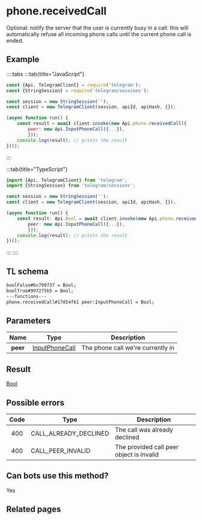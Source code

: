 # phone.receivedCall

Optional: notify the server that the user is currently busy in a call: this will automatically refuse all incoming phone calls until the current phone call is ended.

## Example

::::tabs
:::tab{title="JavaScript"}

```js
const {Api, TelegramClient} = require('telegram');
const {StringSession} = require('telegram/sessions');

const session = new StringSession('');
const client = new TelegramClient(session, apiId, apiHash, {});

(async function run() {
    const result = await client.invoke(new Api.phone.receivedCall({
		peer: new Api.InputPhoneCall({...}),
		}));
    console.log(result); // prints the result
})();
```

:::

:::tab{title="TypeScript"}

```ts
import {Api, TelegramClient} from 'telegram';
import {StringSession} from 'telegram/sessions';

const session = new StringSession('');
const client = new TelegramClient(session, apiId, apiHash, {});

(async function run() {
    const result: Api.Bool = await client.invoke(new Api.phone.receivedCall({
		peer: new Api.InputPhoneCall({...}),
		}));
    console.log(result); // prints the result
})();
```

:::
::::

## TL schema

```txt
boolFalse#bc799737 = Bool;
boolTrue#997275b5 = Bool;
---functions---
phone.receivedCall#17d54f61 peer:InputPhoneCall = Bool;
```

## Parameters

|   Name   | Type                                                            | Description                       |
| :------: | --------------------------------------------------------------- | --------------------------------- |
| **peer** | [InputPhoneCall](https://core.telegram.org/type/InputPhoneCall) | The phone call we're currently in |

## Result

[Bool](https://core.telegram.org/type/Bool)

## Possible errors

| Code | Type                  | Description                              |
| :--: | --------------------- | ---------------------------------------- |
| 400  | CALL_ALREADY_DECLINED | The call was already declined            |
| 400  | CALL_PEER_INVALID     | The provided call peer object is invalid |

## Can bots use this method?

Yes

## Related pages
